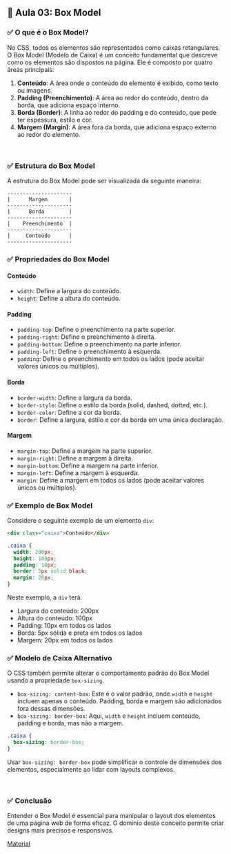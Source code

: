 ## 📝 Aula 03: Box Model

### ✅ O que é o Box Model?

No CSS, todos os elementos são representados como caixas retangulares. O Box Model (Modelo de Caixa) é um conceito fundamental que descreve como os elementos são dispostos na página. Ele é composto por quatro áreas principais:

1. **Conteúdo**: A área onde o conteúdo do elemento é exibido, como texto ou imagens.
2. **Padding (Preenchimento)**: A área ao redor do conteúdo, dentro da borda, que adiciona espaço interno.
3. **Borda (Border)**: A linha ao redor do padding e do conteúdo, que pode ter espessura, estilo e cor.
4. **Margem (Margin)**: A área fora da borda, que adiciona espaço externo ao redor do elemento.

<br>

### ✅ Estrutura do Box Model

A estrutura do Box Model pode ser visualizada da seguinte maneira:

```
---------------------
|      Margem       |
---------------------
|      Borda        |
---------------------
|    Preenchimento  |
---------------------
|     Conteúdo      |
---------------------
```

### ✅ Propriedades do Box Model

#### **Conteúdo**

- `width`: Define a largura do conteúdo.
- `height`: Define a altura do conteúdo.

#### **Padding**

- `padding-top`: Define o preenchimento na parte superior.
- `padding-right`: Define o preenchimento à direita.
- `padding-bottom`: Define o preenchimento na parte inferior.
- `padding-left`: Define o preenchimento à esquerda.
- `padding`: Define o preenchimento em todos os lados (pode aceitar valores únicos ou múltiplos).

#### **Borda**

- `border-width`: Define a largura da borda.
- `border-style`: Define o estilo da borda (solid, dashed, dotted, etc.).
- `border-color`: Define a cor da borda.
- `border`: Define a largura, estilo e cor da borda em uma única declaração.

#### **Margem**

- `margin-top`: Define a margem na parte superior.
- `margin-right`: Define a margem à direita.
- `margin-bottom`: Define a margem na parte inferior.
- `margin-left`: Define a margem à esquerda.
- `margin`: Define a margem em todos os lados (pode aceitar valores únicos ou múltiplos).

### ✅ Exemplo de Box Model

Considere o seguinte exemplo de um elemento `div`:

```html
<div class="caixa">Conteúdo</div>
```

```css
.caixa {
  width: 200px;
  height: 100px;
  padding: 10px;
  border: 5px solid black;
  margin: 20px;
}
```

Neste exemplo, a `div` terá:

- Largura do conteúdo: 200px
- Altura do conteúdo: 100px
- Padding: 10px em todos os lados
- Borda: 5px sólida e preta em todos os lados
- Margem: 20px em todos os lados

### ✅ Modelo de Caixa Alternativo

O CSS também permite alterar o comportamento padrão do Box Model usando a propriedade `box-sizing`.

- `box-sizing: content-box`: Este é o valor padrão, onde `width` e `height` incluem apenas o conteúdo. Padding, borda e margem são adicionados fora dessas dimensões.
- `box-sizing: border-box`: Aqui, `width` e `height` incluem conteúdo, padding e borda, mas não a margem.

```css
.caixa {
  box-sizing: border-box;
}
```

Usar `box-sizing: border-box` pode simplificar o controle de dimensões dos elementos, especialmente ao lidar com layouts complexos.

<br>

### ✅ Conclusão

Entender o Box Model é essencial para manipular o layout dos elementos de uma página web de forma eficaz. O domínio deste conceito permite criar designs mais precisos e responsivos.

[Material](<./Aprenda box model.pdf>)
